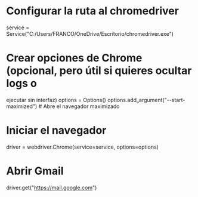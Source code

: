 # Configurar la ruta al chromedriver
service =
Service("C:/Users/FRANCO/OneDrive/Escritorio/chromedriver.exe")
# Crear opciones de Chrome (opcional, pero útil si quieres ocultar logs o
ejecutar sin interfaz)
options = Options()
options.add_argument("--start-maximized") # Abre el navegador
maximizado
# Iniciar el navegador
driver = webdriver.Chrome(service=service, options=options)
# Abrir Gmail
driver.get("https://mail.google.com")
